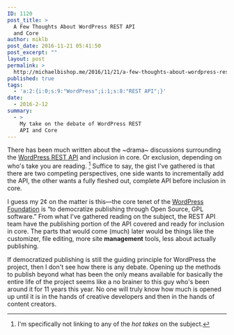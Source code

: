 ```yaml
---
ID: 1120
post_title: >
  A Few Thoughts About WordPress REST API
  and Core
author: miklb
post_date: 2016-11-21 05:41:50
post_excerpt: ""
layout: post
permalink: >
  http://michaelbishop.me/2016/11/21/a-few-thoughts-about-wordpress-rest-api-and-core/
published: true
tags:
  - 'a:2:{i:0;s:9:"WordPress";i:1;s:8:"REST API";}'
date:
  - 2016-2-12
summary:
  - >
    My take on the debate of WordPress REST
    API and Core
---
```

There has been much written about the ~drama~ discussions surrounding the [WordPress REST API](http://v2.wp-api.org) and inclusion in core. Or exclusion, depending on who's take you are reading. [^1] Suffice to say, the gist I've gathered is that there are two competing perspectives, one side wants to incrementally add the API, the other wants a fully fleshed out, complete API before inclusion in core.

I guess my 2¢ on the matter is this—the core tenet of the [WordPress Foundation](http://wordpressfoundation.org) is “to democratize publishing through Open Source, GPL software.” From what I've gathered reading on the subject, the REST API team have the publishing portion of the API covered and ready for inclusion in core. The parts that would come (much) later would be things like the customizer, file editing, more site **management** tools, less about actually publishing.

If democratized publishing is still the guiding principle for WordPress the project, then I don't see how there is any debate. Opening up the methods to publish beyond what has been the only means available for basically the entire life of the project seems like a no brainer to this guy who's been around it for 11 years this year. No one will truly know how much is opened up until it is in the hands of creative developers and then in the hands of content creators.


[^1]: I'm specifically not linking to any of the *hot takes* on the subject.

 <a href="https://brid.gy/publish/twitter"></a>